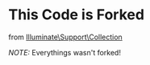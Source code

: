# This Code is Forked

from <a href="https://github.com/laravel/framework/src/Illuminate/Collections/">Illuminate\Support\Collection</a>

*NOTE:* Everythings wasn't forked!